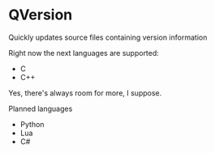 # QVersion


Quickly updates source files containing version information

Right now the next languages are supported:
- C
- C++


Yes, there's always room for more, I suppose.

Planned languages
- Python
- Lua
- C#

